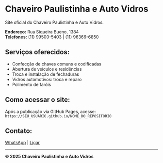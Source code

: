 <link rel="icon" type="image/x-icon" href="favicon_chaveiro.ico">

# Chaveiro Paulistinha e Auto Vidros

Site oficial do Chaveiro Paulistinha e Auto Vidros.

**Endereço:** Rua Siqueira Bueno, 1384  
**Telefones:** (11) 99500-5403 | (11) 96366-6850  

## Serviços oferecidos:
- Confecção de chaves comuns e codificadas
- Abertura de veículos e residências
- Troca e instalação de fechaduras
- Vidros automotivos: troca e reparo
- Polimento de faróis

## Como acessar o site:
Após a publicação via GitHub Pages, acesse:  
`https://SEU_USUARIO.github.io/NOME_DO_REPOSITORIO`

## Contato:
[WhatsApp](https://wa.me/5511995005403) | [Ligar](tel:+5511995005403)

---

**© 2025 Chaveiro Paulistinha e Auto Vidros**
